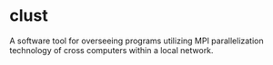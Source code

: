 # clust
A software tool for overseeing programs utilizing MPI parallelization technology of cross computers within a local network.
